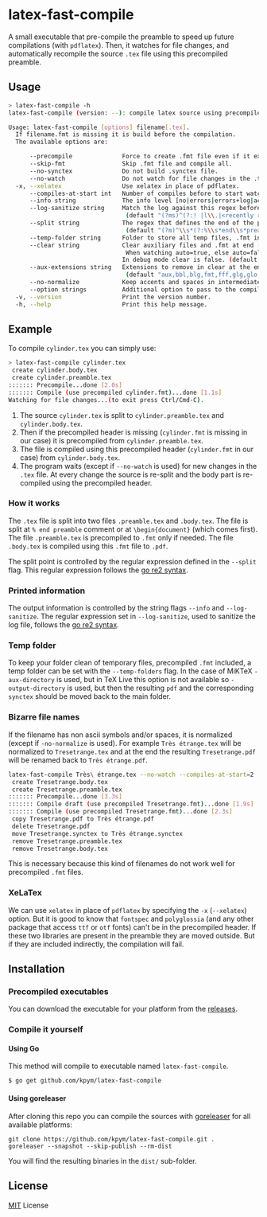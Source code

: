 # latex-fast-compile

A small executable that pre-compile the preamble to speed up future compilations (with `pdflatex`). Then, it watches for file changes, and automatically recompile the source `.tex` file using this precompiled preamble.

## Usage

```bash
> latex-fast-compile -h
latex-fast-compile (version: --): compile latex source using precompiled header.

Usage: latex-fast-compile [options] filename[.tex].
  If filename.fmt is missing it is build before the compilation.
  The available options are:

      --precompile              Force to create .fmt file even if it exists.
      --skip-fmt                Skip .fmt file and compile all.
      --no-synctex              Do not build .synctex file.
      --no-watch                Do not watch for file changes in the .tex file.
  -x, --xelatex                 Use xelatex in place of pdflatex.
      --compiles-at-start int   Number of compiles before to start watching. (default 1)
      --info string             The info level [no|errors|errors+log|actions|debug]. (default "actions")
      --log-sanitize string     Match the log against this regex before display, or display all if empty.
                                 (default "(?ms)^(?:! |l\\.|<recently read> ).*?$(?:\\s^.*?$){0,2}")
      --split string            The regex that defines the end of the preamble.
                                 (default "(?m)^\\s*(?:%\\s*end\\s*preamble|\\\\begin{document})")
      --temp-folder string      Folder to store all temp files, .fmt included.
      --clear string            Clear auxiliary files and .fmt at end [auto|yes|no].
                                 When watching auto=true, else auto=false.
                                In debug mode clear is false. (default "auto")
      --aux-extensions string   Extensions to remove in clear at the end procedure.
                                 (default "aux,bbl,blg,fmt,fff,glg,glo,gls,idx,ilg,ind,lof,lot,nav,out,ptc,snm,sta,stp,toc")
      --no-normalize            Keep accents and spaces in intermediate file names.
      --option strings          Additional option to pass to the compiler. Can be used multiple times.
  -v, --version                 Print the version number.
  -h, --help                    Print this help message.
```

## Example

To compile `cylinder.tex` you can simply use:

```bash
> latex-fast-compile cylinder.tex
 create cylinder.body.tex
 create cylinder.preamble.tex
::::::: Precompile...done [2.0s]
::::::: Compile (use precompiled cylinder.fmt)...done [1.1s]
Watching for file changes...(to exit press Ctrl/Cmd-C).
```
1. The source `cylinder.tex` is split to `cylinder.preamble.tex` and `cylinder.body.tex`.
1. Then if the precompiled header is missing (`cylinder.fmt` is missing in our case) it is precompiled from `cylinder.preamble.tex`.
1. The file is compiled using this precompiled header (`cylinder.fmt` in our case) from `cylinder.body.tex`.
1. The program waits (except if `--no-watch` is used) for new changes in the `.tex` file. At every change the source is re-split and the body part is re-compiled using the precompiled header.

### How it works

The `.tex` file is split into two files `.preamble.tex` and `.body.tex`. The file is split at `% end preamble` comment or at `\begin{document}` (which comes first). The file `.preamble.tex` is precompiled to `.fmt` only if needed. The file `.body.tex` is compiled using this `.fmt` file to `.pdf`.

The split point is controlled by the regular expression defined in the `--split` flag. This regular expression follows the [go re2 syntax](https://github.com/google/re2/wiki/Syntax).

### Printed information

The output information is controlled by the string flags `--info` and `--log-sanitize`. The regular expression set in `--log-sanitize`, used to sanitize the log file, follows the [go re2 syntax](https://github.com/google/re2/wiki/Syntax).

### Temp folder

To keep your folder clean of temporary files, precompiled `.fmt` included, a temp folder can be set with the `--temp-folders` flag.
In the case of MiKTeX `-aux-directory` is used, but in TeX Live this option is not available so `-output-directory` is used, but then the resulting `pdf` and the corresponding `synctex` should be moved back to the main folder.

### Bizarre file names

If the filename has non ascii symbols and/or spaces, it is normalized (except if `-no-normalize` is used). For example `Très étrange.tex` will be normalized to `Tresetrange.tex` and at the end the resulting `Tresetrange.pdf` will be renamed back to `Très étrange.pdf`.

```bash
latex-fast-compile Très\ étrange.tex --no-watch --compiles-at-start=2
 create Tresetrange.body.tex
 create Tresetrange.preamble.tex
::::::: Precompile...done [3.3s]
::::::: Compile draft (use precompiled Tresetrange.fmt)...done [1.9s]
::::::: Compile (use precompiled Tresetrange.fmt)...done [2.3s]
 copy Tresetrange.pdf to Très étrange.pdf
 delete Tresetrange.pdf
 move Tresetrange.synctex to Très étrange.synctex
 remove Tresetrange.preamble.tex
 remove Tresetrange.body.tex
```
This is necessary because this kind of filenames do not work well for precompiled `.fmt` files.

### XeLaTex

We can use `xelatex` in place of `pdflatex` by specifying the `-x` (`--xelatex`) option. But it is good to know that `fontspec` and `polyglossia` (and any other package that access `ttf` or `otf` fonts) can't be in the precompiled header. If these two libraries are present in the preamble they are moved outside. But if they are included indirectly, the compilation will fail.

## Installation

### Precompiled executables

You can download the executable for your platform from the [releases](https://github.com/kpym/latex-fast-compile/releases).

### Compile it yourself

#### Using Go

This method will compile to executable named `latex-fast-compile`.

```shell
$ go get github.com/kpym/latex-fast-compile
```

#### Using goreleaser

After cloning this repo you can compile the sources with [goreleaser](https://github.com/goreleaser/goreleaser/) for all available platforms:

```shell
git clone https://github.com/kpym/latex-fast-compile.git .
goreleaser --snapshot --skip-publish --rm-dist
```

You will find the resulting binaries in the `dist/` sub-folder.

## License

[MIT](LICENSE) License
